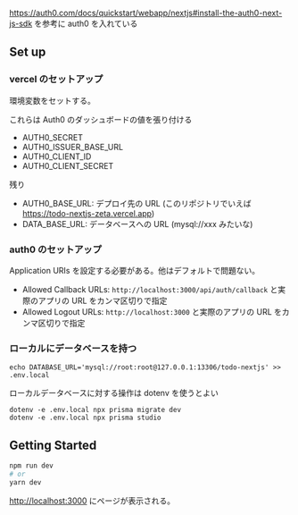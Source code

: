 https://auth0.com/docs/quickstart/webapp/nextjs#install-the-auth0-next-js-sdk を参考に auth0 を入れている

## Set up

### vercel のセットアップ

環境変数をセットする。

これらは Auth0 のダッシュボードの値を張り付ける

- AUTH0_SECRET
- AUTH0_ISSUER_BASE_URL
- AUTH0_CLIENT_ID
- AUTH0_CLIENT_SECRET

残り

- AUTH0_BASE_URL: デプロイ先の URL (このリポジトリでいえば https://todo-nextjs-zeta.vercel.app)
- DATA_BASE_URL: データベースへの URL (mysql://xxx みたいな)

### auth0 のセットアップ

Application URIs を設定する必要がある。他はデフォルトで問題ない。

- Allowed Callback URLs: `http://localhost:3000/api/auth/callback` と実際のアプリの URL をカンマ区切りで指定
- Allowed Logout URLs: `http://localhost:3000` と実際のアプリの URL をカンマ区切りで指定

### ローカルにデータベースを持つ

```
echo DATABASE_URL='mysql://root:root@127.0.0.1:13306/todo-nextjs' >> .env.local
```

ローカルデータベースに対する操作は dotenv を使うとよい

```
dotenv -e .env.local npx prisma migrate dev
dotenv -e .env.local npx prisma studio
```

## Getting Started

```bash
npm run dev
# or
yarn dev
```

[http://localhost:3000](http://localhost:3000) にページが表示される。

